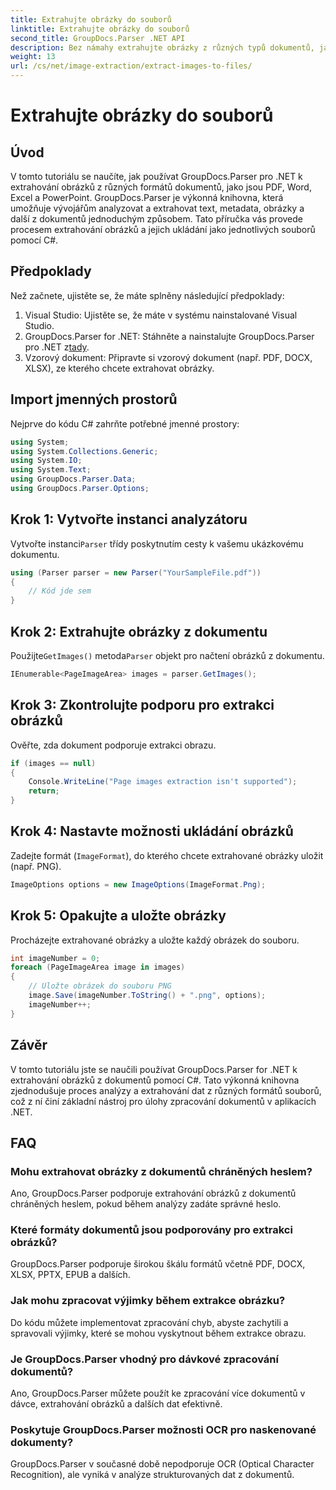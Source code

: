 ```yaml
---
title: Extrahujte obrázky do souborů
linktitle: Extrahujte obrázky do souborů
second_title: GroupDocs.Parser .NET API
description: Bez námahy extrahujte obrázky z různých typů dokumentů, jako jsou PDF a DOCX, pomocí GroupDocs.Parser pro .NET. Zjednodušte si úlohy analýzy dokumentů.
weight: 13
url: /cs/net/image-extraction/extract-images-to-files/
---
```


# Extrahujte obrázky do souborů

## Úvod
V tomto tutoriálu se naučíte, jak používat GroupDocs.Parser pro .NET k extrahování obrázků z různých formátů dokumentů, jako jsou PDF, Word, Excel a PowerPoint. GroupDocs.Parser je výkonná knihovna, která umožňuje vývojářům analyzovat a extrahovat text, metadata, obrázky a další z dokumentů jednoduchým způsobem. Tato příručka vás provede procesem extrahování obrázků a jejich ukládání jako jednotlivých souborů pomocí C#.
## Předpoklady
Než začnete, ujistěte se, že máte splněny následující předpoklady:
1. Visual Studio: Ujistěte se, že máte v systému nainstalované Visual Studio.
2.  GroupDocs.Parser for .NET: Stáhněte a nainstalujte GroupDocs.Parser pro .NET z[tady](https://releases.groupdocs.com/parser/net/).
3. Vzorový dokument: Připravte si vzorový dokument (např. PDF, DOCX, XLSX), ze kterého chcete extrahovat obrázky.

## Import jmenných prostorů
Nejprve do kódu C# zahrňte potřebné jmenné prostory:
```csharp
using System;
using System.Collections.Generic;
using System.IO;
using System.Text;
using GroupDocs.Parser.Data;
using GroupDocs.Parser.Options;
```
## Krok 1: Vytvořte instanci analyzátoru
 Vytvořte instanci`Parser` třídy poskytnutím cesty k vašemu ukázkovému dokumentu.
```csharp
using (Parser parser = new Parser("YourSampleFile.pdf"))
{
    // Kód jde sem
}
```
## Krok 2: Extrahujte obrázky z dokumentu
 Použijte`GetImages()` metoda`Parser` objekt pro načtení obrázků z dokumentu.
```csharp
IEnumerable<PageImageArea> images = parser.GetImages();
```
## Krok 3: Zkontrolujte podporu pro extrakci obrázků
Ověřte, zda dokument podporuje extrakci obrazu.
```csharp
if (images == null)
{
    Console.WriteLine("Page images extraction isn't supported");
    return;
}
```
## Krok 4: Nastavte možnosti ukládání obrázků
Zadejte formát (`ImageFormat`), do kterého chcete extrahované obrázky uložit (např. PNG).
```csharp
ImageOptions options = new ImageOptions(ImageFormat.Png);
```
## Krok 5: Opakujte a uložte obrázky
Procházejte extrahované obrázky a uložte každý obrázek do souboru.
```csharp
int imageNumber = 0;
foreach (PageImageArea image in images)
{
    // Uložte obrázek do souboru PNG
    image.Save(imageNumber.ToString() + ".png", options);
    imageNumber++;
}
```

## Závěr
V tomto tutoriálu jste se naučili používat GroupDocs.Parser for .NET k extrahování obrázků z dokumentů pomocí C#. Tato výkonná knihovna zjednodušuje proces analýzy a extrahování dat z různých formátů souborů, což z ní činí základní nástroj pro úlohy zpracování dokumentů v aplikacích .NET.

## FAQ
### Mohu extrahovat obrázky z dokumentů chráněných heslem?
Ano, GroupDocs.Parser podporuje extrahování obrázků z dokumentů chráněných heslem, pokud během analýzy zadáte správné heslo.
### Které formáty dokumentů jsou podporovány pro extrakci obrázků?
GroupDocs.Parser podporuje širokou škálu formátů včetně PDF, DOCX, XLSX, PPTX, EPUB a dalších.
### Jak mohu zpracovat výjimky během extrakce obrázku?
Do kódu můžete implementovat zpracování chyb, abyste zachytili a spravovali výjimky, které se mohou vyskytnout během extrakce obrazu.
### Je GroupDocs.Parser vhodný pro dávkové zpracování dokumentů?
Ano, GroupDocs.Parser můžete použít ke zpracování více dokumentů v dávce, extrahování obrázků a dalších dat efektivně.
### Poskytuje GroupDocs.Parser možnosti OCR pro naskenované dokumenty?
GroupDocs.Parser v současné době nepodporuje OCR (Optical Character Recognition), ale vyniká v analýze strukturovaných dat z dokumentů.
